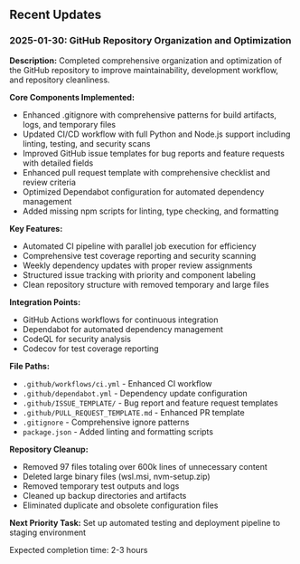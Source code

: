 ## Recent Updates

### 2025-01-30: GitHub Repository Organization and Optimization

**Description:**
Completed comprehensive organization and optimization of the GitHub repository to improve maintainability, development workflow, and repository cleanliness.

**Core Components Implemented:**
- Enhanced .gitignore with comprehensive patterns for build artifacts, logs, and temporary files
- Updated CI/CD workflow with full Python and Node.js support including linting, testing, and security scans
- Improved GitHub issue templates for bug reports and feature requests with detailed fields
- Enhanced pull request template with comprehensive checklist and review criteria
- Optimized Dependabot configuration for automated dependency management
- Added missing npm scripts for linting, type checking, and formatting

**Key Features:**
- Automated CI pipeline with parallel job execution for efficiency
- Comprehensive test coverage reporting and security scanning
- Weekly dependency updates with proper review assignments
- Structured issue tracking with priority and component labeling
- Clean repository structure with removed temporary and large files

**Integration Points:**
- GitHub Actions workflows for continuous integration
- Dependabot for automated dependency management
- CodeQL for security analysis
- Codecov for test coverage reporting

**File Paths:**
- `.github/workflows/ci.yml` - Enhanced CI workflow
- `.github/dependabot.yml` - Dependency update configuration
- `.github/ISSUE_TEMPLATE/` - Bug report and feature request templates
- `.github/PULL_REQUEST_TEMPLATE.md` - Enhanced PR template
- `.gitignore` - Comprehensive ignore patterns
- `package.json` - Added linting and formatting scripts

**Repository Cleanup:**
- Removed 97 files totaling over 600k lines of unnecessary content
- Deleted large binary files (wsl.msi, nvm-setup.zip)
- Removed temporary test outputs and logs
- Cleaned up backup directories and artifacts
- Eliminated duplicate and obsolete configuration files

**Next Priority Task:**
Set up automated testing and deployment pipeline to staging environment

Expected completion time: 2-3 hours